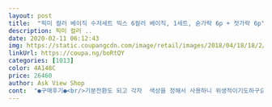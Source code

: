 ```yaml
---
layout: post 
title:  "픽미 컬러 베이직 수저세트 믹스 6컬러 베이직, 1세트, 숟가락 6p + 젓가락 6p" 
description: 픽미 컬러 ..
date: 2020-02-11 06:12:43 
img: https://static.coupangcdn.com/image/retail/images/2018/04/18/18/2/6643ed16-f78e-42b3-af44-8a6cab5c1d71.jpg 
linkUrl: https://coupa.ng/boRtQY 
categories: [1013] 
color: 4A148C 
price: 26460 
author: Ask View Shop 
cont:  "●구매후기●<br/>기분전환도 되고 각자  색상을 정해서 사용하니 위생적이기도하구요<br/>길이도 길고 그립감도 좋고 손잡이부분이각이져서 굴러다니지 않아 좋아요<br/>단점이있다면 손잡이부분과 아랬부분이 연결되어있어 그런지 김치찢는다고 힘을주니 금방이라도 빠져버릴것같습니다<br/>디자인도깔끔무게도적당뭐하나흠이없네요.<br/>.<br/><br/>밥 먹기 전에 식탁에 세팅 돼 있는 모습을 보니 색색깔로 돼 있어서<br/>사무실에서 플라스틱 사용을 줄일려고 사용하기 시작했는데<br/>색도 예쁘고 디자인이 깔끔해서 좋고<br/>색이 밝아서 크기도 작고 아이들이랑 같이 쓸 수 있을 것 같았는데<br/>아 그리고 생각보단 크기가 좀 크고 젓가락도 길었어요 딱 성인들용!<br/>아이랑 같이 쓰긴 좀 무리네요 ㅎㅎ 성인 수저치고도 큰 편이에요~!<br/>알록달록하게 예쁜 색 구성이라 밥상에 올려두니까 분위기가 살아용!!<br/>여러명이서 생활하는 공간에서는 사람마다 색깔 지정한 다음에 쓰니 위생적이어서 참 좋네요!<br/>우선 색이 너무 예뻐요 수저라고 하면 회색이나 무채색 계열만 보다가<br/>인테리어 효과도 있고 수저가 예쁘니 밥맛도 더 좋아지네요 ㅎㅎ<br/>젓가락이반찬이잘집어지고미끄럽지않아좋아요<br/>조심조심 사용해야할듯 합니다~~^^<br/>특히 마무리감이나 이음새가 견고해서 오래쓸 것 같아요.<br/><br/>환경에 도움도 되고 위생적이기 까지 해서 만족입니당.<br/><br/>" 
---
```

